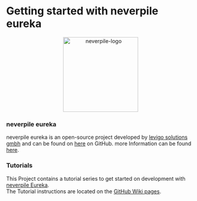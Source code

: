 # Getting started with neverpile eureka
<p align="center">
  <img src="https://user-images.githubusercontent.com/21142074/68851481-5100db00-06d6-11ea-992b-46f93d2a8c58.png" alt="neverpile-logo" width="200"/>
</p>

### neverpile eureka
neverpile eureka is an open-source project developed by [levigo solutions gmbh](https://www.levigo.de/) and can be found on [here](https://github.com/levigo/neverpile-eureka) on GitHub.
more Information can be found [here](https://neverpile.com/).

### Tutorials
This Project contains a tutorial series to get started on development with [neverpile Eureka](https://neverpile.com/).  
The Tutorial instructions are located on the [GitHub Wiki pages](https://github.com/levigo/neverpile-eureka-getting-started/wiki).
